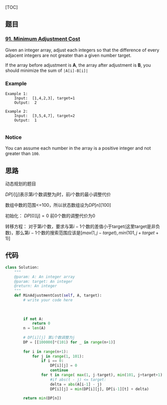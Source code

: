 [TOC]

## 题目

### [91. Minimum Adjustment Cost](https://www.lintcode.com/problem/minimum-adjustment-cost/description)

Given an integer array, adjust each integers so that the difference of every adjacent integers are not greater than a given number target.

If the array before adjustment is **A**, the array after adjustment is **B**, you should minimize the sum of `|A[i]-B[i]|`

### Example

```
Example 1:
	Input:  [1,4,2,3], target=1
	Output:  2

Example 2:
	Input:  [3,5,4,7], target=2
	Output:  1
	
```

### Notice

You can assume each number in the array is a positive integer and not greater than `100`.

## 思路

动态规划的题目

$DP[i][j]$表示第$i$个数调整为$j$时，前$i$个数的最小调整代价

数组中数的范围<=100，所以状态数组设为$DP[n][100]$

初始化： $DP[0][j] = 0$ 前0个数的调整代价为0

转移方程： 对于第$i$个数，要求与第$i-1$个数的差值小于target(这里target是非负数)，那么第$i-1$个数的搜索范围应该是$[max(1, j-target), min(101, j+target+1) ]​$

## 代码

```python
class Solution:
    """
    @param: A: An integer array
    @param: target: An integer
    @return: An integer
    """
    def MinAdjustmentCost(self, A, target):
        # write your code here
        
        
        
        if not A:
            return 0
        n = len(A)
        
        # DP[i][j] 第i个数调整为j
        DP = [[100000]*(101) for _ in range(n+1)]
        
        for i in range(n+1):
            for j in range(1, 101):
                if i == 0:
                    DP[i][j] = 0
                    continue
                for t in range( max(1, j-target), min(101, j+target+1) ):
                    #if abs(t - j) <= target:
                    delta = abs(A[i-1] - j)
                    DP[i][j] = min(DP[i][j], DP[i-1][t] + delta)
        
        return min(DP[n])
```

